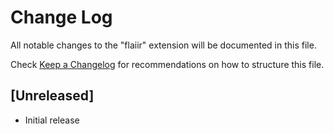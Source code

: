 # Change Log

All notable changes to the "flaiir" extension will be documented in this file.

Check [Keep a Changelog](http://keepachangelog.com/) for recommendations on how to structure this file.

## [Unreleased]

- Initial release